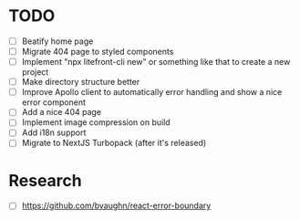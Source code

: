 # TODO

- [ ] Beatify home page
- [ ] Migrate 404 page to styled components
- [ ] Implement "npx litefront-cli new" or something like that to create a new project
- [ ] Make directory structure better
- [ ] Improve Apollo client to automatically error handling and show a nice error component
- [ ] Add a nice 404 page
- [ ] Implement image compression on build
- [ ] Add i18n support
- [ ] Migrate to NextJS Turbopack (after it's released)

# Research
- [ ] https://github.com/bvaughn/react-error-boundary
